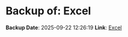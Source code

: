 # Backup of: Excel

**Backup Date**: 2025-09-22 12:26:19
**Link**: [Excel](https://przemienniki.net/export/przemienniki.xls)
